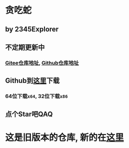 # 贪吃蛇
## by 2345Explorer
## 不定期更新中
### [Gitee仓库地址](https://gitee.com/Explorer2345/snake), [Github仓库地址](https://github.com/2345Explorer/Snake)
## Github到[这里](https://github.com/2345Explorer/Snake-oldversions/releases/latest)下载
### 64位下载`x64`, 32位下载`x86`
## 点个Star吧QAQ

# 这是旧版本的仓库, 新的在[这里](https://github.com/2345Explorer/Snake)
